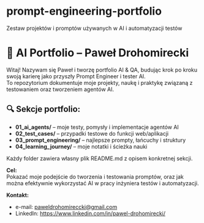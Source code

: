 # prompt-engineering-portfolio
Zestaw projektów i promptów używanych w AI i automatyzacji testów

# 🤖 AI Portfolio – Paweł Drohomirecki

Witaj! Nazywam się Paweł i tworzę portfolio AI & QA, budując krok po kroku swoją karierę jako przyszły Prompt Engineer i tester AI.  
To repozytorium dokumentuje moje projekty, naukę i praktykę związaną z testowaniem oraz tworzeniem agentów AI.

## 🔍 Sekcje portfolio:

- **01_ai_agents/** – moje testy, pomysły i implementacje agentów AI
- **02_test_cases/** – przypadki testowe do funkcji web/aplikacji
- **03_prompt_engineering/** – najlepsze prompty, łańcuchy i struktury
- **04_learning_journey/** – moje notatki i ścieżka nauki


Każdy folder zawiera własny plik README.md z opisem konkretnej sekcji.

**Cel:**  
Pokazać moje podejście do tworzenia i testowania promptów, oraz jak można efektywnie wykorzystać AI w pracy inżyniera testów i automatyzacji.

**Kontakt:**  
- e-mail: paweldrohomireccki@gmail.com  
- LinkedIn: https://www.linkedin.com/in/pawel-drohomirecki/
